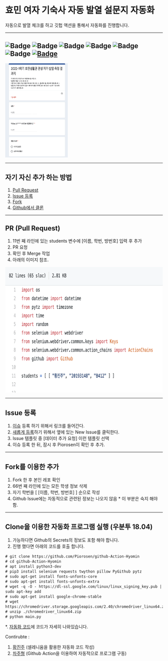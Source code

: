 # 효민 여자 기숙사 자동 발열 설문지 자동화
자동으로 발열 체크를 하고 깃헙 액션을 통해서 자동화를 진행합니다.

---
![Badge](https://img.shields.io/github/license/Piorosen/github-Action-HangKik)
![Badge](https://img.shields.io/github/forks/Piorosen/github-Action-HangKik)
![Badge](https://img.shields.io/github/stars/Piorosen/github-Action-HangKik)
![Badge](https://img.shields.io/github/issues-raw/Piorosen/github-Action-HangKik)
![Badge](https://img.shields.io/github/issues-closed-raw/Piorosen/github-Action-HangKik)
![Badge](https://img.shields.io/github/last-commit/Piorosen/github-Action-HangKik)
[![Badge](https://github.com/asw-dod/github-Action-Hyomin/workflows/test/badge.svg)](https://github.com/asw-dod/github-Action-Hyomin/actions)
---

<img src="./document/image1.png" width="200" height="300">

------

## 자기 자신 추가 하는 방법
1. <a href="#1">Pull Request</a>
2. <a href="#2">Issue 등록</a>
3. <a href="#3">Fork</a>
4. <a href="#4">Github에서 클론</a>
---
## <div id="1">PR (Pull Request)</div>
  1. 11번 째 라인에 있는 students 변수에 [이름, 학번, 방번호] 입력 후 추가
  2. PR 요청
  3. 확인 후 Merge 작업
  4. 아래의 이미지 참조.
  <img src="./document/image2.png" width="*" height="400">
  
------
## <div id="2">Issue 등록</a>
  1. [이슈](https://github.com/asw-dod/github-Action-Hyomin/issues) 등록 하기 위해서 링크를 들어간다.
  2. [새롭게 등록](https://github.com/Piorosen/github-Action-Hyomin/issues/new)하기 위해서 옆에 있는 New Issue를 클릭한다.
  3. Issue 템플릿 중 [데이터 추가 요청] 이런 템플릿 선택
  4. 이슈 등록 한 뒤, 잠시 후 Piorosen이 확인 후 추가. 

------

## <div id="3">Fork를 이용한 추가</div>
  1. Fork 한 후 본인 레포 확인
  2. 66번 째 라인에 있는 모든 학생 정보 삭제
  3. 자기 학번을 [ [이름, 학번, 방번호] ] 순으로 작성
  4. Github Issue에는 자동적으로 관련된 정보는 나오지 않음
    * 이 부분은 숙지 해야함.
---
## <div id="4">Clone을 이용한 자동화 프로그램 실행 (우분투 18.04)</div>
  1. 가능하다면 Github의 Secrets의 정보도 포함 해야 합니다.
  2. 진행 했다면 아래의 코드를 호출 합니다.
```
# git clone https://github.com/Piorosen/github-Action-Hyomin
# cd github-Action-Hyomin
# apt install python3-dev
# pip3 install selenium requests twython pillow PyGithub pytz
# sudo apt-get install fonts-unfonts-core
# sudo apt-get install fonts-unfonts-extra
# wget -q -O - https://dl-ssl.google.com/linux/linux_signing_key.pub | sudo apt-key add        
# sudo apt-get install google-chrome-stable    
# wget https://chromedriver.storage.googleapis.com/2.40/chromedriver_linux64.zip
# unzip ./chromedriver_linux64.zip
# python main.py
```
  *. [자동화 코드](https://github.com/Piorosen/github-Action-Hyomin/blob/main/.github/workflows/auto.yml)에 코드가 자세히 나와있습니다.
  
  
Contirubte :
  1. [황진주](https://github.com/oMFDOo) (셀레니움을 활용한 자동화 코드 작성)
  2. [차주형](https://github.com/Piorosen) (Github Action을 이용하여 자동적으로 프로그램 구동)
